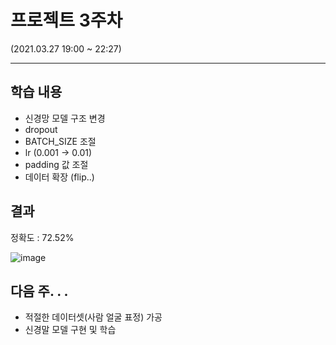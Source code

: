 # 프로젝트 3주차

(2021.03.27 19:00 ~ 22:27)

***

## 학습 내용

- 신경망 모델 구조 변경
- dropout
- BATCH_SIZE 조절
- lr (0.001 -> 0.01)
- padding 값 조절
- 데이터 확장 (flip..)

## 결과

정확도 : 72.52%

![image](https://user-images.githubusercontent.com/69145799/112721855-844dae00-8f49-11eb-9c21-9d6d65127796.png)

## 다음 주. . .

- 적절한 데이터셋(사람 얼굴 표정) 가공
- 신경말 모델 구현 및 학습
